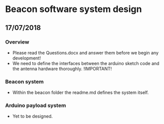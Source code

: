 Beacon software system design
============================
17/07/2018
---------------------------
### Overview
- Please read the Questions.docx and answer them before we begin any development!
- We need to define the interfaces between the arduino sketch code and the antenna hardware thoroughly. !IMPORTANT!

### Beacon system
- Within the beacon folder the readme.md defines the system itself.

### Arduino payload system
- Yet to be designed.
